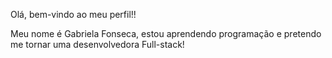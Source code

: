 Olá, bem-vindo ao meu perfil!!


Meu nome é Gabriela Fonseca, estou aprendendo programação e pretendo me tornar uma desenvolvedora Full-stack!
